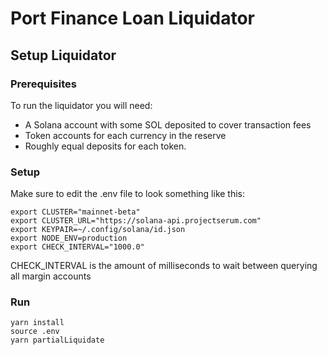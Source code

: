 # Port Finance Loan Liquidator

## Setup Liquidator
### Prerequisites
To run the liquidator you will need:
* A Solana account with some SOL deposited to cover transaction fees
* Token accounts for each currency in the reserve
* Roughly equal deposits for each token.
### Setup
Make sure to edit the .env file to look something like this:
```
export CLUSTER="mainnet-beta"
export CLUSTER_URL="https://solana-api.projectserum.com"
export KEYPAIR=~/.config/solana/id.json
export NODE_ENV=production
export CHECK_INTERVAL="1000.0"
```

CHECK_INTERVAL is the amount of milliseconds to wait between querying all margin accounts

### Run
```
yarn install
source .env
yarn partialLiquidate
```
